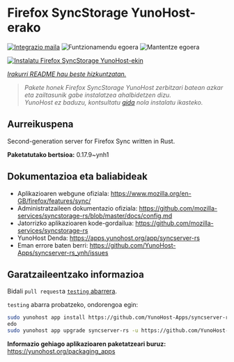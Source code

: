 <!--
Ohart ongi: README hau automatikoki sortu da <https://github.com/YunoHost/apps/tree/master/tools/readme_generator>ri esker
EZ editatu eskuz.
-->

# Firefox SyncStorage YunoHost-erako

[![Integrazio maila](https://dash.yunohost.org/integration/syncserver-rs.svg)](https://ci-apps.yunohost.org/ci/apps/syncserver-rs/) ![Funtzionamendu egoera](https://ci-apps.yunohost.org/ci/badges/syncserver-rs.status.svg) ![Mantentze egoera](https://ci-apps.yunohost.org/ci/badges/syncserver-rs.maintain.svg)

[![Instalatu Firefox SyncStorage YunoHost-ekin](https://install-app.yunohost.org/install-with-yunohost.svg)](https://install-app.yunohost.org/?app=syncserver-rs)

*[Irakurri README hau beste hizkuntzatan.](./ALL_README.md)*

> *Pakete honek Firefox SyncStorage YunoHost zerbitzari batean azkar eta zailtasunik gabe instalatzea ahalbidetzen dizu.*  
> *YunoHost ez baduzu, kontsultatu [gida](https://yunohost.org/install) nola instalatu ikasteko.*

## Aurreikuspena

Second-generation server for Firefox Sync written in Rust.


**Paketatutako bertsioa:** 0.17.9~ynh1
## Dokumentazioa eta baliabideak

- Aplikazioaren webgune ofiziala: <https://www.mozilla.org/en-GB/firefox/features/sync/>
- Administratzaileen dokumentazio ofiziala: <https://github.com/mozilla-services/syncstorage-rs/blob/master/docs/config.md>
- Jatorrizko aplikazioaren kode-gordailua: <https://github.com/mozilla-services/syncstorage-rs>
- YunoHost Denda: <https://apps.yunohost.org/app/syncserver-rs>
- Eman errore baten berri: <https://github.com/YunoHost-Apps/syncserver-rs_ynh/issues>

## Garatzaileentzako informazioa

Bidali `pull request`a [`testing` abarrera](https://github.com/YunoHost-Apps/syncserver-rs_ynh/tree/testing).

`testing` abarra probatzeko, ondorengoa egin:

```bash
sudo yunohost app install https://github.com/YunoHost-Apps/syncserver-rs_ynh/tree/testing --debug
edo
sudo yunohost app upgrade syncserver-rs -u https://github.com/YunoHost-Apps/syncserver-rs_ynh/tree/testing --debug
```

**Informazio gehiago aplikazioaren paketatzeari buruz:** <https://yunohost.org/packaging_apps>

